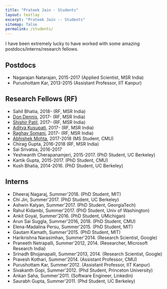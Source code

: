 ```yaml
---
title: "Prateek Jain - Students"
layout: textlay
excerpt: "Prateek Jain -- Students"
sitemap: false
permalink: /students/
---
```

I have been extremely lucky to have worked with some amazing postdocs/interns/research fellows. 

## Postdocs
* Nagarajan Natarajan, 2015-2017
  (Applied Scientist, MSR India)
* Purushottam Kar, 2013-2015
  (Assistant Professor, IIT Kanpur)
  

## Research Fellows (RF)
* Sahil Bhatia, 2018-
  (RF, MSR India)
* <a href="https://dkdennis.xyz">Don Dennis</a>, 2017-
  (RF, MSR India)
* <a href="https://shishirpatil.github.io/">Shishir Patil</a>, 2017-
  (RF, MSR India)
* <a href="http://adityakusupati.github.io/">Aditya Kusupati</a>, 2017-
  (RF, MSR India)
* <a href="https://raghavsomani.github.io/">Raghav Somani</a>, 2017-
  (RF, MSR India)
* <a href="https://abhimohta.github.io/">Abhishek Mohta</a>, 2017-2018
  (MS Student, CMU)
* Chirag Gupta, 2016-2018
  (RF, MSR India)
* Sai Srivatsa, 2016-2017
* Yeshwanth Cherapanamjeri, 2015-2017.
  (PhD Student, UC Berkeley)
* Kartik Gupta, 2015-2017. 
  (PhD Student, CMU)
* Kush Bhatia, 2014-2016.
  (PhD Student, UC Berkeley)



## Interns
* Dheeraj Nagaraj, Summer'2018. (PhD Student, MIT)
* Chi Jin, Summer'2017. (PhD Student, UC Berkeley)
* Ashwin Kalyan, Summer'2017. (PhD Student, GeorgiaTech)
* Rahul Kidambi, Summer'2017. (PhD Student, Univ of Washington)
* Ankit Goyal, Summer'2016. (PhD Student, UMichigan)
* Arun Sai Suggla, Summer'2016, 2018. (PhD Student, CMU)
* Elena-Madalina Persu, Summer'2015. (PhD Student, MIT)
* Gautam Kamath, Summer'2015. (PhD Student, MIT)
* Harikrishna Narasimhan, Summer'2014.
  (Research Scientist, Google)
* Praneeth Netrapalli, Summer'2012, 2014.
  (Researcher, Microsoft Research India)
* Srinadh Bhojanapalli, Summer'2013, 2014.
  (Research Scientist, Google)
* Pravesh Kothari, Summer'2014.
  (Assistant Professor, CMU)
* Purushottam Kar, Summer'2012.
  (Assistant Professor, IIT Kanpur)
* Sivakanth Gopi, Summer'2012.
  (Phd Student, Princeton University)
* Ankan Saha, Summer'2011.
  (Software Engineer, Linkedin)
* Saurabh Gupta, Summer'2011.
  (Phd Student, UC Berkeley)




